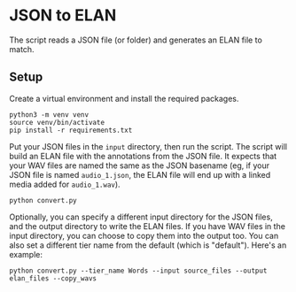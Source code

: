 # JSON to ELAN

The script reads a JSON file (or folder) and generates an ELAN file to match.

## Setup 

Create a virtual environment and install the required packages.
```
python3 -m venv venv
source venv/bin/activate
pip install -r requirements.txt
```


Put your JSON files in the `input` directory, then run the script. The script will build an ELAN file with the annotations from the JSON file. It expects that your WAV files are named the same as the JSON basename (eg, if your JSON file is named `audio_1.json`, the ELAN file will end up with a linked media added for `audio_1.wav`). 
```
python convert.py
```

Optionally, you can specify a different input directory for the JSON files, and the output directory to write the ELAN files. If you have WAV files in the input directory, you can choose to copy them into the output too. You can also set a different tier name from the default (which is "default"). Here's an example:
```
python convert.py --tier_name Words --input source_files --output elan_files --copy_wavs 
```
